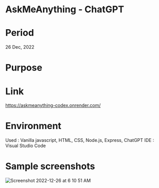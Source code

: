 # AskMeAnything - ChatGPT

# Period
26 Dec, 2022

# Purpose


# Link
https://askmeanything-codex.onrender.com/

# Environment
Used : Vanilla javascript, HTML, CSS, Node.js, Express, ChatGPT
IDE : Visual Studio Code  

# Sample screenshots
![Screenshot 2022-12-26 at 6 10 51 AM](https://user-images.githubusercontent.com/90344204/209552579-bd29014e-11ce-4b7d-9ded-104d186c62fd.png)
